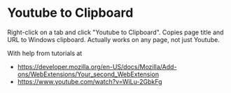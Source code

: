 # Youtube to Clipboard

Right-click on a tab and click "Youtube to Clipboard". Copies page title and URL to Windows clipboard. Actually works on any page, not just Youtube.

With help from tutorials at
- https://developer.mozilla.org/en-US/docs/Mozilla/Add-ons/WebExtensions/Your_second_WebExtension
- https://www.youtube.com/watch?v=WiLu-2GbkFg